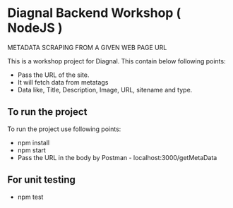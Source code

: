 # Diagnal Backend Workshop ( NodeJS )
METADATA SCRAPING FROM A GIVEN WEB PAGE URL

This is a workshop project for Diagnal. This contain below following points:

- Pass the URL of the site.
- It will fetch data from metatags
- Data like, Title, Description, Image, URL, sitename and type.

## To run the project

To run the project use following points:

- npm install
- npm start
- Pass the URL in the body by Postman - localhost:3000/getMetaData

## For unit testing

- npm test

